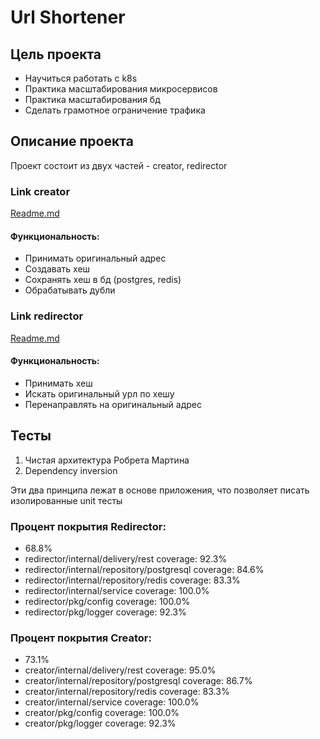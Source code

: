 # Url Shortener

## Цель проекта
- Научиться работать с k8s
- Практика масштабирования микросервисов
- Практика масштабирования бд
- Сделать грамотное ограничение трафика


## Описание проекта
Проект состоит из двух частей - creator, redirector

### Link creator
[Readme.md](https://github.com/Zrossiz/shortener/blob/main/LinkCreator/README.md)
#### Функциональность:
- Принимать оригинальный адрес
- Создавать хеш
- Сохранять хеш в бд (postgres, redis)
- Обрабатывать дубли

### Link redirector
[Readme.md](https://github.com/Zrossiz/shortener/blob/main/LinkRedirector/README.md)  
#### Функциональность:
- Принимать хеш
- Искать оригинальный урл по хешу
- Перенаправлять на оригинальный адрес

## Тесты
1. Чистая архитектура Робрета Мартина
2. Dependency inversion

Эти два принципа лежат в основе приложения, что позволяет писать изолированные unit тесты  
### Процент покрытия Redirector:
- 68.8%
- redirector/internal/delivery/rest         coverage: 92.3%
- redirector/internal/repository/postgresql coverage: 84.6% 
- redirector/internal/repository/redis      coverage: 83.3% 
- redirector/internal/service               coverage: 100.0% 
- redirector/pkg/config                     coverage: 100.0% 
- redirector/pkg/logger                     coverage: 92.3% 


### Процент покрытия Creator:
- 73.1%
- creator/internal/delivery/rest           coverage: 95.0%
- creator/internal/repository/postgresql   coverage: 86.7%
- creator/internal/repository/redis        coverage: 83.3%
- creator/internal/service                 coverage: 100.0%
- creator/pkg/config                       coverage: 100.0%
- creator/pkg/logger                       coverage: 92.3%
 
